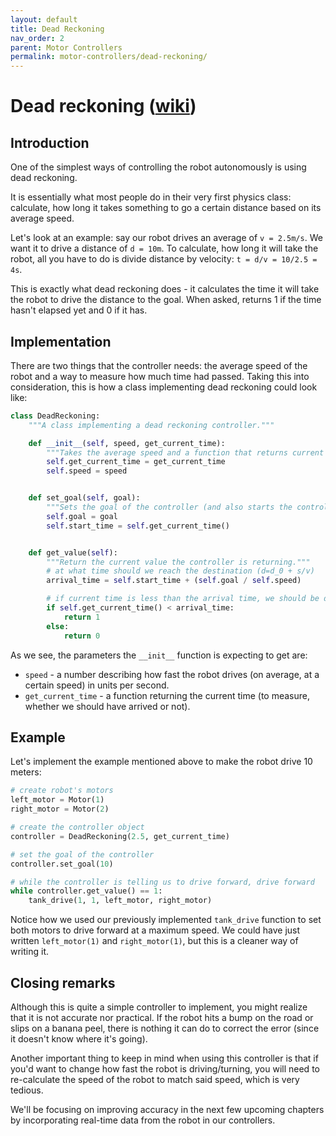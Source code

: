 ```yaml
---
layout: default
title: Dead Reckoning
nav_order: 2
parent: Motor Controllers
permalink: motor-controllers/dead-reckoning/
---
```


# Dead reckoning ([wiki](https://en.wikipedia.org/wiki/Dead_reckoning))

## Introduction
One of the simplest ways of controlling the robot autonomously is using dead reckoning.

It is essentially what most people do in their very first physics class: calculate, how long it takes something to go a certain distance based on its average speed.

Let's look at an example: say our robot drives an average of `v = 2.5m/s`. We want it to drive a distance of `d = 10m`. To calculate, how long it will take the robot, all you have to do is divide distance by velocity: `t = d/v = 10/2.5 = 4s`.

This is exactly what dead reckoning does - it calculates the time it will take the robot to drive the distance to the goal. When asked, returns 1 if the time hasn't elapsed yet and 0 if it has.

## Implementation
There are two things that the controller needs: the average speed of the robot and a way to measure how much time had passed. Taking this into consideration, this is how a class implementing dead reckoning could look like:

```python
class DeadReckoning:
    """A class implementing a dead reckoning controller."""

    def __init__(self, speed, get_current_time):
        """Takes the average speed and a function that returns current time."""
        self.get_current_time = get_current_time
        self.speed = speed


    def set_goal(self, goal):
        """Sets the goal of the controller (and also starts the controller)."""
        self.goal = goal
        self.start_time = self.get_current_time()


    def get_value(self):
        """Return the current value the controller is returning."""
        # at what time should we reach the destination (d=d_0 + s/v)
        arrival_time = self.start_time + (self.goal / self.speed)

        # if current time is less than the arrival time, we should be driving
        if self.get_current_time() < arrival_time:
            return 1
        else:
            return 0
```

As we see, the parameters the `__init__` function is expecting to get are:
- `speed` - a number describing how fast the robot drives (on average, at a certain speed) in units per second.
- `get_current_time` - a function returning the current time (to measure, whether we should have arrived or not).

## Example
Let's implement the example mentioned above to make the robot drive 10 meters:

```python
# create robot's motors
left_motor = Motor(1)
right_motor = Motor(2)

# create the controller object
controller = DeadReckoning(2.5, get_current_time)

# set the goal of the controller
controller.set_goal(10)

# while the controller is telling us to drive forward, drive forward
while controller.get_value() == 1:
    tank_drive(1, 1, left_motor, right_motor)
```

Notice how we used our previously implemented `tank_drive` function to set both motors to drive forward at a maximum speed. We could have just written `left_motor(1)` and `right_motor(1)`, but this is a cleaner way of writing it.

## Closing remarks
Although this is quite a simple controller to implement, you might realize that it is not accurate nor practical. If the robot hits a bump on the road or slips on a banana peel, there is nothing it can do to correct the error (since it doesn't know where it's going).

Another important thing to keep in mind when using this controller is that if you'd want to change how fast the robot is driving/turning, you will need to re-calculate the speed of the robot to match said speed, which is very tedious.

We'll be focusing on improving accuracy in the next few upcoming chapters by incorporating real-time data from the robot in our controllers.
